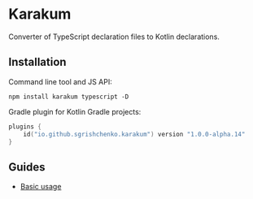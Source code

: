 # Karakum

Converter of TypeScript declaration files to Kotlin declarations.

## Installation

Command line tool and JS API:

```shell
npm install karakum typescript -D
```

Gradle plugin for Kotlin Gradle projects:

```kotlin
plugins {
    id("io.github.sgrishchenko.karakum") version "1.0.0-alpha.14"
}
```

## Guides

* [Basic usage](https://github.com/karakum-team/karakum/blob/master/docs/guides/Basic_usage.md)
